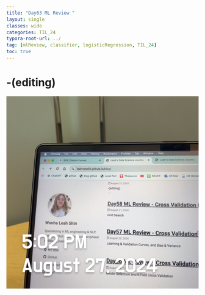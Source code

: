```yaml
---
title: "Day63 ML Review "
layout: single
classes: wide
categories: TIL_24
typora-root-url: ../
tag: [mlReview, classifier, logisticRegression, TIL_24]
toc: true 
---
```


# -(editing)

![B22A3978-95B2-4AA4-896C-5EB24C90A19B](/images/2024-08-27-TIL24_Day63/B22A3978-95B2-4AA4-896C-5EB24C90A19B.jpeg)

<br><br>

